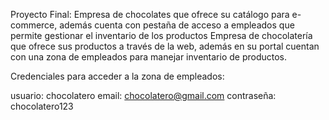 Proyecto Final: Empresa de chocolates que ofrece su catálogo para e-commerce, además cuenta con pestaña de acceso a empleados que permite gestionar el inventario de los productos
Empresa de chocolatería que ofrece sus productos a través de la web, además en su portal cuentan con una zona de empleados para manejar inventario de productos.

Credenciales para acceder a la zona de empleados:

usuario: chocolatero
email: chocolatero@gmail.com
contraseña: chocolatero123
